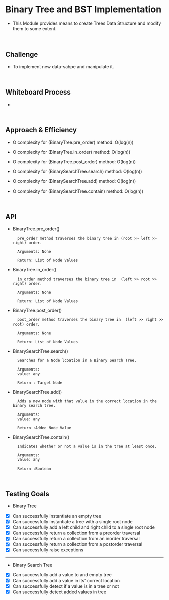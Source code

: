 # Binary Tree and BST Implementation

- This Module provides means to create Trees Data Structure and modify them to some extent.

<br>

## Challenge

- To implement new data-sahpe and manipulate it.

<br>


## Whiteboard Process

-

<br>

## Approach & Efficiency

- O complexity for (BinaryTree.pre_order) method: O(log(n))
- O complexity for (BinaryTree.in_order) method: O(log(n))
- O complexity for (BinaryTree.post_order) method: O(log(n))

- O complexity for (BinarySearchTree.search) method: O(log(n))
- O complexity for (BinarySearchTree.add) method: O(log(n))
- O complexity for (BinarySearchTree.contain) method: O(log(n))

<br>

## API

- BinaryTree.pre_order()

        pre_order method traverses the binary tree in (root >> left >> right) order.

        Arguments: None

        Return: List of Node Values

- BinaryTree.in_order()

        in_order method traverses the binary tree in  (left >> root >> right) order.

        Arguments: None

        Return: List of Node Values

- BinaryTree.post_order()

        post_order method traverses the binary tree in  (left >> right >> root) order.

        Arguments: None

        Return: List of Node Values

- BinarySearchTree.search()

        Searches for a Node lcoation in a Binary Search Tree.

        Arguments:
        value: any

        Return : Target Node

- BinarySearchTree.add()

        Adds a new node with that value in the correct location in the binary search tree.

        Arguments:
        value: any

        Return :Added Node Value

- BinarySearchTree.contain()

        Indicates whether or not a value is in the tree at least once.

        Arguments:
        value: any

        Return :Boolean

<br>

## Testing Goals

- Binary Tree

- [x] Can successfully instantiate an empty tree
- [x] Can successfully instantiate a tree with a single root node
- [x] Can successfully add a left child and right child to a single root node
- [x] Can successfully return a collection from a preorder traversal
- [x] Can successfully return a collection from an inorder traversal
- [x] Can successfully return a collection from a postorder traversal
- [x] Can successfully raise exceptions

---------------------------------------------------------------------------

- Binary Search Tree

- [x] Can successfully add a value to and empty tree
- [x] Can successfully add a value in its' correct location
- [x] Can successfully detect if a value is in a tree or not
- [x] Can successfully detect added values in tree
